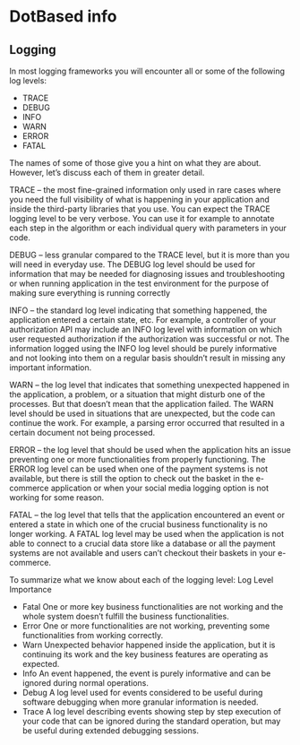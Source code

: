 # DotBased info

## Logging
In most logging frameworks you will encounter all or some of the following log levels:

- TRACE
- DEBUG
- INFO
- WARN
- ERROR
- FATAL

The names of some of those give you a hint on what they are about. However, let’s discuss each of them in greater detail.

TRACE – the most fine-grained information only used in rare cases where you need the full visibility of what is happening in your application and inside the third-party libraries that you use. You can expect the TRACE logging level to be very verbose. You can use it for example to annotate each step in the algorithm or each individual query with parameters in your code.

DEBUG – less granular compared to the TRACE level, but it is more than you will need in everyday use. The DEBUG log level should be used for information that may be needed for diagnosing issues and troubleshooting or when running application in the test environment for the purpose of making sure everything is running correctly

INFO – the standard log level indicating that something happened, the application entered a certain state, etc. For example, a controller of your authorization API may include an INFO log level with information on which user requested authorization if the authorization was successful or not. The information logged using the INFO log level should be purely informative and not looking into them on a regular basis shouldn’t result in missing any important information.

WARN – the log level that indicates that something unexpected happened in the application, a problem, or a situation that might disturb one of the processes. But that doesn’t mean that the application failed. The WARN level should be used in situations that are unexpected, but the code can continue the work. For example, a parsing error occurred that resulted in a certain document not being processed.

ERROR – the log level that should be used when the application hits an issue preventing one or more functionalities from properly functioning. The ERROR log level can be used when one of the payment systems is not available, but there is still the option to check out the basket in the e-commerce application or when your social media logging option is not working for some reason.

FATAL – the log level that tells that the application encountered an event or entered a state in which one of the crucial business functionality is no longer working. A FATAL log level may be used when the application is not able to connect to a crucial data store like a database or all the payment systems are not available and users can’t checkout their baskets in your e-commerce.

To summarize what we know about each of the logging level:
Log Level	Importance
- Fatal	One or more key business functionalities are not working and the whole system doesn’t fulfill the business functionalities.
- Error	One or more functionalities are not working, preventing some functionalities from working correctly.
- Warn	Unexpected behavior happened inside the application, but it is continuing its work and the key business features are operating as expected.
- Info	An event happened, the event is purely informative and can be ignored during normal operations.
- Debug	A log level used for events considered to be useful during software debugging when more granular information is needed.
- Trace	A log level describing events showing step by step execution of your code that can be ignored during the standard operation, but may be useful during extended debugging sessions.